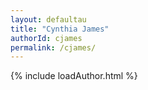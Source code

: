 ```yaml
---
layout: defaultau
title: "Cynthia James"
authorId: cjames
permalink: /cjames/
---
```

{% include loadAuthor.html %}
<script>
    $(document).ready(function(){
        showAuthorBio('{{ page.authorId }}');
   });
</script>

